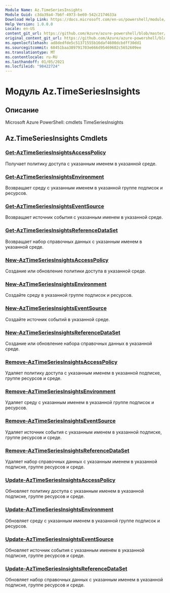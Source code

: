 ```yaml
---
Module Name: Az.TimeSeriesInsights
Module Guid: c3da39a4-7b6f-4973-be69-542c2174633a
Download Help Link: https://docs.microsoft.com/en-us/powershell/module/az.timeseriesinsights
Help Version: 1.0.0.0
Locale: en-US
content_git_url: https://github.com/Azure/azure-powershell/blob/master/src/TimeSeriesInsights/help/Az.TimeSeriesInsights.md
original_content_git_url: https://github.com/Azure/azure-powershell/blob/master/src/TimeSeriesInsights/help/Az.TimeSeriesInsights.md
ms.openlocfilehash: ad8dedfde5c51371555b16daf4600dcbdff30dd1
ms.sourcegitcommit: 68451baa389791703e666d95469602c5652609ee
ms.translationtype: MT
ms.contentlocale: ru-RU
ms.lasthandoff: 01/05/2021
ms.locfileid: "98422724"
---
```

# Модуль Az.TimeSeriesInsights
## Описание
Microsoft Azure PowerShell: cmdlets TimeSeriesInsights

## Az.TimeSeriesInsights Cmdlets
### [Get-AzTimeSeriesInsightsAccessPolicy](Get-AzTimeSeriesInsightsAccessPolicy.md)
Получает политику доступа с указанным именем в указанной среде.

### [Get-AzTimeSeriesInsightsEnvironment](Get-AzTimeSeriesInsightsEnvironment.md)
Возвращает среду с указанным именем в указанной группе подписок и ресурсов.

### [Get-AzTimeSeriesInsightsEventSource](Get-AzTimeSeriesInsightsEventSource.md)
Возвращает источник события с указанным именем в указанной среде.

### [Get-AzTimeSeriesInsightsReferenceDataSet](Get-AzTimeSeriesInsightsReferenceDataSet.md)
Возвращает набор справочных данных с указанным именем в указанной среде.

### [New-AzTimeSeriesInsightsAccessPolicy](New-AzTimeSeriesInsightsAccessPolicy.md)
Создание или обновление политики доступа в указанной среде.

### [New-AzTimeSeriesInsightsEnvironment](New-AzTimeSeriesInsightsEnvironment.md)
Создайте среду в указанной группе подписок и ресурсов.

### [New-AzTimeSeriesInsightsEventSource](New-AzTimeSeriesInsightsEventSource.md)
Создайте источник событий в указанной среде.

### [New-AzTimeSeriesInsightsReferenceDataSet](New-AzTimeSeriesInsightsReferenceDataSet.md)
Создание или обновление набора справочных данных в указанной среде.

### [Remove-AzTimeSeriesInsightsAccessPolicy](Remove-AzTimeSeriesInsightsAccessPolicy.md)
Удаляет политику доступа с указанным именем в указанной подписке, группе ресурсов и среде.

### [Remove-AzTimeSeriesInsightsEnvironment](Remove-AzTimeSeriesInsightsEnvironment.md)
Удаляет среду с указанным именем в указанной группе подписок и ресурсов.

### [Remove-AzTimeSeriesInsightsEventSource](Remove-AzTimeSeriesInsightsEventSource.md)
Удаляет источник события с указанным именем в указанной подписке, группе ресурсов и среде.

### [Remove-AzTimeSeriesInsightsReferenceDataSet](Remove-AzTimeSeriesInsightsReferenceDataSet.md)
Удаляет набор справочных данных с указанным именем в указанной подписке, группе ресурсов и среде.

### [Update-AzTimeSeriesInsightsAccessPolicy](Update-AzTimeSeriesInsightsAccessPolicy.md)
Обновляет политику доступа с указанным именем в указанной подписке, группе ресурсов и среде.

### [Update-AzTimeSeriesInsightsEnvironment](Update-AzTimeSeriesInsightsEnvironment.md)
Обновляет среду с указанным именем в указанной группе подписок и ресурсов.

### [Update-AzTimeSeriesInsightsEventSource](Update-AzTimeSeriesInsightsEventSource.md)
Обновляет источник события с указанным именем в указанной подписке, группе ресурсов и среде.

### [Update-AzTimeSeriesInsightsReferenceDataSet](Update-AzTimeSeriesInsightsReferenceDataSet.md)
Обновляет набор справочных данных с указанным именем в указанной подписке, группе ресурсов и среде.

